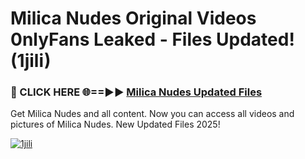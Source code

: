 # Milica Nudes Original Videos 0nlyFans Leaked - Files Updated! (1jili)

<h3>🔴 CLICK HERE 🌐==►► <a href="https://tinyurl.com/yrmya6cz" rel="nofollow">Milica Nudes Updated Files</a></h3>

Get Milica Nudes and all content. Now you can access all videos and pictures of Milica Nudes. New Updated Files 2025!

[![1jili](https://i.imgur.com/FMdXYCs.gif)](https://tinyurl.com/yrmya6cz)

